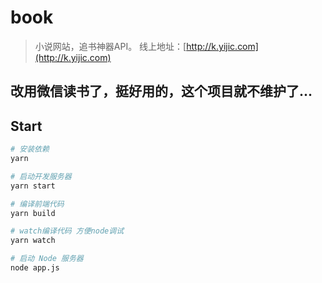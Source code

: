 # book

> 小说网站，追书神器API。
> 线上地址：[http://k.yijic.com](http://k.yijic.com)

## 改用微信读书了，挺好用的，这个项目就不维护了...

## Start

``` bash
# 安装依赖
yarn

# 启动开发服务器
yarn start

# 编译前端代码
yarn build

# watch编译代码 方便node调试
yarn watch

# 启动 Node 服务器
node app.js
```
